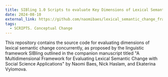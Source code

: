 ```yaml
---
title: SIBling 1.0 Scripts to evaluate Key Dimensions of Lexical Semantic Change
date: 2024-08-10
external_link: https://github.com/naomibaes/lexical_semantic_change_framework
tags:
  - SCRIPTS. Conceptual Change
---
```


This repository contains the source code for evaluating dimensions of lexical semantic change concurrently, as proposed by the linguistic framework SIBling outlined in the companion manuscript titled "A Multidimensional Framework for Evaluating Lexical Semantic Change with Social Science Applications" by Naomi Baes, Nick Haslam, and Ekaterina Vylomova.

<!--more-->
